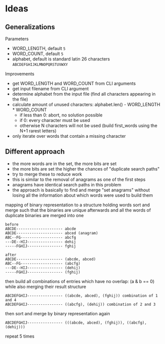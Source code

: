 # Ideas

## Generalizations

Parameters
- WORD_LENGTH, default `5` 
- WORD_COUNT, default `5`
- alphabet, default is standard latin 26 characters `ABCDEFGHIJKLMNOPQRSTUVWXY`

Improvements
- get WORD_LENGTH and WORD_COUNT from CLI arguments
- get input filename from CLI argument
- determine alphabet from the input file (find all characters appearing in the file)
- calculate amount of unused characters: alphabet.len() - WORD_LENGTH * WORD_COUNT
  - if less than 0: abort, no solution possible
  - if 0: every character must be used
  - otherwise N characters will not be used (build first_words using the N+1 rarest letters)
- only iterate over words that contain a missing character

## Different approach

- the more words are in the set, the more bits are set
- the more bits are set the higher the chances of "duplicate search paths"
- try to merge these to reduce work
- this is similar to the removal of anagrams as one of the first steps
- anagrams have identical search paths in this problem
- the approach is basically to find and merge "set anagrams" without losing all the information about which words were used to build them

mapping of binary representation to a structure holding words
sort and merge such that the binaries are unique afterwards and
all the words of duplicate binaries are merged into one

```
before
ABCDE--------------------- abcde
ABCDE--------------------- abced (anagram)
ABC--FG------------------- abcfg
---DE--HIJ---------------- dehij
-----FGHIJ---------------- fghij

after
ABCDE--------------------- (abcde, abced)
ABC--FG------------------- (abcfg)
---DE--HIJ---------------- (dehij)
-----FGHIJ---------------- (fghij)
```

then build all combinations of entries which have no overlap: (a & b == 0)
while also merging their result structure
```
ABCDEFGHIJ---------------- ((abcde, abced), (fghij)) combination of 1 and 4
ABCDEFGHIJ---------------- ((abcfg), (dehij)) combination of 2 and 3
```
then sort and merge by binary representation again
```
ABCDEFGHIJ---------------- (((abcde, abced), (fghij)), ((abcfg), (dehij)))
```

repeat 5 times
